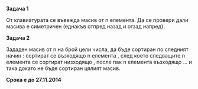<b>Задача 1</b>
<p>От клавиатурата се въвежда масив от n елемента. Да се провери дали масива е симетричен (еднакъв отпред назад и отзад напред).</p>

<b>Задача 2</b>
<p>Зададен масив от n на брой цели числа, да бъде сортиран по следният начин : сортират се възходящо n елемента , след което следващите n елемента се сортират низходящо , после пак n елемента възходящо ... и така докато не бъде сортиран цялият масив. </p>

<b>Срока е до 27.11.2014 </b>
